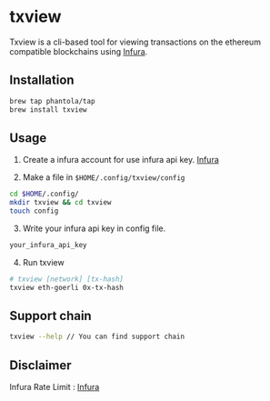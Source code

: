 # txview

Txview is a cli-based tool for viewing transactions on the ethereum compatible blockchains using [Infura](https://infura.io/).

## Installation

```bash
brew tap phantola/tap
brew install txview
```

## Usage

1. Create a infura account for use infura api key. [Infura](https://infura.io/)

2. Make a file in `$HOME/.config/txview/config`
```bash
cd $HOME/.config/
mkdir txview && cd txview
touch config
```

3. Write your infura api key in config file.
```bash
your_infura_api_key
```

4. Run txview
```bash
# txview [network] [tx-hash]
txview eth-goerli 0x-tx-hash
```

## Support chain
```bash
txview --help // You can find support chain
```


## Disclaimer
Infura Rate Limit : [Infura](https://www.infura.io/pricing)